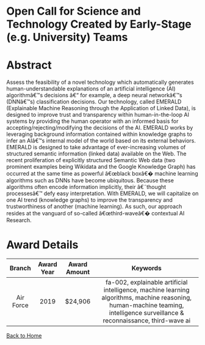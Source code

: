 
Open Call for Science and Technology Created by Early-Stage (e.g. University) Teams
===================================================================================

# Abstract


Assess the feasibility of a novel technology which automatically generates human-understandable explanations of an artificial intelligence (AI) algorithmâ€™s decisions â€“ for example, a deep neural networkâ€™s (DNNâ€™s) classification decisions. Our technology, called EMERALD (Explainable Machine Reasoning through the Application of Linked Data), is designed to improve trust and transparency within human-in-the-loop AI systems by providing the human operator with an informed basis for accepting/rejecting/modifying the decisions of the AI. EMERALD works by leveraging background information contained within knowledge graphs to infer an AIâ€™s internal model of the world based on its external behaviors. EMERALD is designed to take advantage of ever-increasing volumes of structured semantic information (linked data) available on the Web. The recent proliferation of explicitly structured Semantic Web data (two prominent examples being Wikidata and the Google Knowledge Graph) has occurred at the same time as powerful â€œblack boxâ€� machine learning algorithms such as DNNs have become ubiquitous. Because these algorithms often encode information implicitly, their â€˜thought processesâ€™ defy easy interpretation. With EMERALD, we will capitalize on one AI trend (knowledge graphs) to improve the transparency and trustworthiness of another (machine learning). As such, our approach resides at the vanguard of so-called â€œthird-waveâ€� contextual AI Research.  

# Award Details

|Branch|Award Year|Award Amount|Keywords|
| :---: | :---: | :---: | :---: |
|Air Force|2019|$24,906|fa-002, explainable artificial intelligence, machine learning algorithms, machine reasoning, human-machine teaming, intelligence surveillance & reconnaissance, third-wave ai|
  
  


[Back to Home](https://github.com/chrischow/dod_sbir_awards#1585)